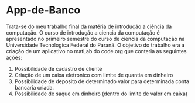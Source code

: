 # App-de-Banco
Trata-se do meu trabalho final da matéria de introdução a ciência da computação.
O curso de introdução a ciencia da computação é apresentado no primeiro semestre do curso de ciencia da computação na Universidade Tecnologica Federal do Paraná.
O objetivo do trabalho era a criação de um aplicativo no matLab do code.org que conteria as seguintes ações:

1. Possibilidade de cadastro de cliente
2. Criação de um caixa eletronico com limite de quantia em dinheiro
3. Possibilidade de deposito de determinado valor para determinada conta bancaria criada.
4. Possibilidade de saque em dinheiro (dentro do limite de valor em caixa)
